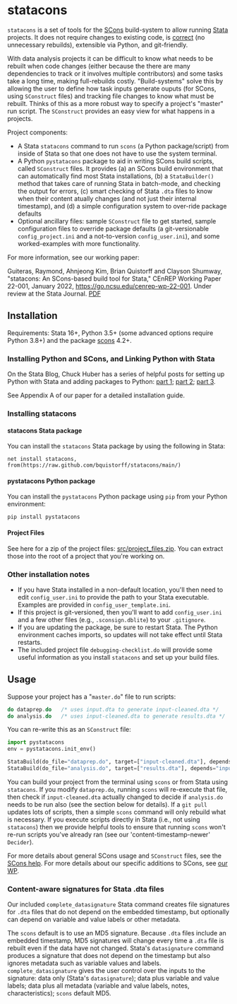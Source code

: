 # statacons
`statacons` is a set of tools for the [SCons](https://scons.org/) build-system to allow running [Stata](https://stata.com) projects. It does not require changes to existing code, is [correct](https://doi.ieeecomputersociety.org/10.1109/MS.2018.111095025) (no unnecessary rebuilds), extensible via Python, and git-friendly.

With data analysis projects it can be difficult to know what needs to be rebuilt when code changes (either because the there are many dependencies to track or it involves multiple contributors) and some tasks take a long time, making full-rebuilds costly. "Build-systems" solve this by allowing the user to define how task inputs generate ouputs (for SCons, using `SConstruct` files) and tracking file changes to know what must be rebuilt. Thinks of this as a more robust way to specify a project's "master" run script. The `SConstruct` provides an easy view for what happens in a projects.

Project components:
- A Stata `statacons` command to run `scons` (a Python package/script) from inside of Stata so that one does not have to use the system terminal. 
- A Python `pystatacons` package to aid in writing SCons build scripts, called `SConstruct` files. It provides (a) an SCons build environment that can automatically find most Stata installations, (b) a `StataBuilder()` method that takes care of running Stata in batch-mode, and checking the output for errors, (c) smart checking of Stata `.dta` files to know when their content atually changes (and not just their internal timestamp), and (d) a simple configuration system to over-ride package defaults
- Optional ancillary files: sample `SConstruct` file to get started, sample configuration files to override package defaults (a git-versionable `config_project.ini` and a not-to-version `config_user.ini`), and some worked-examples with more functionality. 

For more information, see our working paper:

Guiteras, Raymond, Ahnjeong Kim, Brian Quistorff and Clayson Shumway, "statacons: An SCons-based build tool for Stata," CEnREP Working Paper 22-001, January 2022, https://go.ncsu.edu/cenrep-wp-22-001. Under review at the Stata Journal. [PDF](https://go.ncsu.edu/cenrep-wp-22-001.pdf)

## Installation
Requirements: Stata 16+, Python 3.5+ (some advanced options require Python 3.8+) and the package [scons](https://scons.org/) 4.2+.

### Installing Python and SCons, and Linking Python with Stata

On the Stata Blog, Chuck Huber has a series of helpful posts for setting up Python with Stata and adding packages to Python: [part 1](https://blog.stata.com/2020/08/18/stata-python-integration-part-1-setting-up-stata-to-use-python/); [part 2](https://blog.stata.com/2020/08/25/stata-python-integration-part-2-three-ways-to-use-python-in-stata/); [part 3](https://blog.stata.com/2020/09/01/stata-python-integration-part-3-how-to-install-python-packages/).  

See Appendix A of our paper for a detailed installation guide.  

### Installing statacons  

#### statacons Stata package
You can install the `statacons` Stata package by using the following in Stata:
```
net install statacons, from(https://raw.github.com/bquistorff/statacons/main/)
```

#### pystatacons Python package
You can install the `pystatacons` Python package using `pip` from your Python environment:
```
pip install pystatacons
```

#### Project Files
See here for a zip of the project files: [src/project_files.zip](src/project_files.zip). You can extract those into the root of a project that you're working on.

### Other installation notes  

* If you have Stata installed in a non-default location, you'll then need to edit `config_user.ini` to provide the path to your Stata executable. Examples are provided in `config_user_template.ini`.  
* If this project is git-versioned, then you'll want to add `config_user.ini` and a few other files (e.g., `.sconsign.dblite`) to your `.gitignore`. 
* If you are updating the package, be sure to restart Stata. The Python environment caches imports, so updates will not take effect until Stata restarts.
* The included project file `debugging-checklist.do` will provide some useful information as you install `statacons` and set up your build files.


## Usage
Suppose your project has a "`master.do`" file to run scripts:
```C
do dataprep.do   /* uses input.dta to generate input-cleaned.dta */
do analysis.do   /* uses input-cleaned.dta to generate results.dta */
```

You can re-write this as an `SConstruct` file:
```Python
import pystatacons
env = pystatacons.init_env()

StataBuild(do_file="dataprep.do", target=["input-cleaned.dta"], depends="input.dta")
StataBuild(do_file="analysis.do", target=["results.dta"], depends="input-cleaned.dta")
```

You can build your project from the terminal using `scons` or from Stata using `statacons`. If you modify `dataprep.do`, running `scons` will re-execute that file, then check if `input-cleaned.dta` actually changed to decide if `analysis.do` needs to be run also (see the section below for details). If a `git pull` updates lots of scripts, then a simple `scons` command will only rebuild what is necessary. If you execute scripts directly in Stata (i.e., not using `statacons`) then we provide helpful tools to ensure that running `scons` won't re-run scripts you've already ran (see our 'content-timestamp-newer' `Decider`).

For more details about general SCons usage and `SConstruct` files, see the [SCons help](https://scons.org/documentation.html). For more details about our specific additions to SCons, see [our WP](https://go.ncsu.edu/cenrep-wp-22-001).


### Content-aware signatures for Stata .dta files
Our included `complete_datasignature` Stata command creates file signatures for `.dta` files that do not depend on the embedded timestamp, but optionally can depend on variable and value labels or other metadata. 
  
The `scons` default is to use an MD5 signature. Because `.dta` files include an embedded timestamp, MD5 signatures will change every time a `.dta` file is rebuilt even if the data have not changed. Stata's `datasignature` command produces a signature that does not depend on the timestamp but also ignores metadata such as variable values and labels. `complete_datasignature` gives the user control over the inputs to the signature: data only (Stata's `datasignature`); data plus variable and value labels; data plus all metadata (variable and value labels, notes, characteristics); `scons` default MD5.

